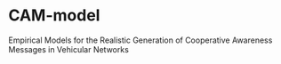 # CAM-model
Empirical Models for the Realistic Generation of Cooperative Awareness Messages in Vehicular Networks
